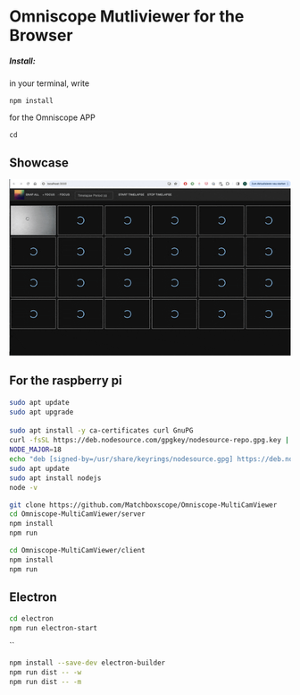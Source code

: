 # Omniscope Mutliviewer for the Browser

##### Install:
in your terminal, write 

```
npm install
```

for the Omniscope APP 

```
cd 

```

## Showcase

![](./IMAGES/REACTAPP.gif)

## For the raspberry pi

```bash
sudo apt update
sudo apt upgrade

sudo apt install -y ca-certificates curl GnuPG
curl -fsSL https://deb.nodesource.com/gpgkey/nodesource-repo.gpg.key | sudo gpg --dearmor -o /usr/share/keyrings/nodesource.gpg
NODE_MAJOR=18
echo "deb [signed-by=/usr/share/keyrings/nodesource.gpg] https://deb.nodesource.com/node_$NODE_MAJOR.x nodistro main" | sudo tee /etc/apt/sources.list.d/nodesource.list
sudo apt update
sudo apt install nodejs
node -v
```

```bash
git clone https://github.com/Matchboxscope/Omniscope-MultiCamViewer
cd Omniscope-MultiCamViewer/server
npm install
npm run
```

```bash
cd Omniscope-MultiCamViewer/client
npm install
npm run
```

## Electron

```bash
cd electron
npm run electron-start
````
``
```bash
npm install --save-dev electron-builder
npm run dist -- -w
npm run dist -- -m
```